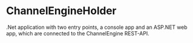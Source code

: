 # ChannelEngineHolder
.Net application with two entry points, a console app and an ASP.NET web app,  which are connected to the ChannelEngine REST-API.
